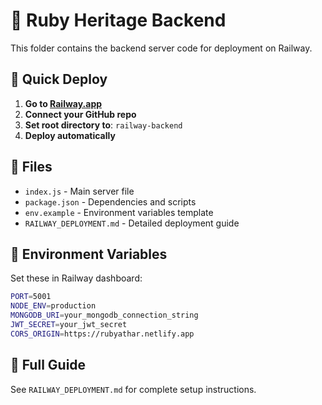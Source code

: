 # 🚂 Ruby Heritage Backend

This folder contains the backend server code for deployment on Railway.

## 🚀 Quick Deploy

1. **Go to [Railway.app](https://railway.app)**
2. **Connect your GitHub repo**
3. **Set root directory to**: `railway-backend`
4. **Deploy automatically**

## 📁 Files

- `index.js` - Main server file
- `package.json` - Dependencies and scripts
- `env.example` - Environment variables template
- `RAILWAY_DEPLOYMENT.md` - Detailed deployment guide

## 🔧 Environment Variables

Set these in Railway dashboard:

```bash
PORT=5001
NODE_ENV=production
MONGODB_URI=your_mongodb_connection_string
JWT_SECRET=your_jwt_secret
CORS_ORIGIN=https://rubyathar.netlify.app
```

## 📖 Full Guide

See `RAILWAY_DEPLOYMENT.md` for complete setup instructions.
